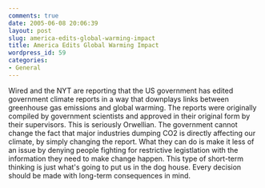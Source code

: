 ```yaml
---
comments: true
date: 2005-06-08 20:06:39
layout: post
slug: america-edits-global-warming-impact
title: America Edits Global Warming Impact
wordpress_id: 59
categories:
- General
---
```


Wired and the NYT are reporting that the US government has edited government climate reports in a way that downplays links between greenhouse gas emissions and global warming. The reports were originally compiled by government scientists and approved in their original form by their supervisors. This is seriously Orwellian. The government cannot change the fact that major industries dumping CO2 is directly affecting our climate, by simply changing the report. What they can do is make it less of an issue by denying people fighting for restrictive legistlation with the information they need to make change happen. This type of short-term thinking is just what's going to put us in the dog house. Every decision should be made with long-term consequences in mind.
